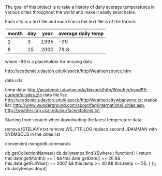 
The goal of this project is to take a history of daily average temperatures in various cities throughout the world
and make it easily searchable.

Each city is a text file and each line in the text file is of the format:

month | day | year | average daily temp |
------|-----|------|--------------------|
1     | 3   | 1995 | -99                |
8     | 15  | 2000 | 78.8               |

where -99 is a placeholder for missing data

http://academic.udayton.edu/kissock/http/Weather/source.htm


data urls

temp data: http://academic.udayton.edu/kissock/http/Weather/gsod95-current/allsites.zip
data file list: http://academic.udayton.edu/kissock/http/Weather/citywbanwmo.txt
station list: http://www.wunderground.com/about/faq/international_cities.asp, http://weather.rap.ucar.edu/surface/stations.txt


Starting from scratch when downloading the latest temperature data:

remove ISTELAVIV.txt
remove WS_FTP.LOG
replace second JDAMMAN with SYDMSCUS in the cities list


convenient mongodb commands

db.getCollectionNames()
db.dailytemps.find({$where : function() { return this.date.getMonth() == 1 && this.date.getDate() == 26 && this.date.getFullYear() >= 2007 && this.temp >= 40 && this.temp <= 55; } });
db.dailytemps.drop()